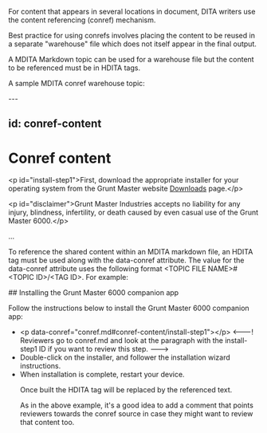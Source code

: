 <?xml version="1.0" encoding="UTF-8"?><?workdir /home/michael/Documents/ddac/ddac/temp/pdf?><?workdir-uri file:/home/michael/Documents/ddac/ddac/temp/pdf/?><?path2project?><?path2project-uri ./?><?path2rootmap-uri ./?><topic xmlns:ditaarch="http://dita.oasis-open.org/architecture/2005/" xmlns:dita-ot="http://dita-ot.sourceforge.net/ns/201007/dita-ot" class="- topic/topic " ditaarch:DITAArchVersion="1.2" domains="(topic hi-d) (topic ut-d) (topic indexing-d) (topic hazard-d) (topic abbrev-d) (topic pr-d) (topic sw-d) (topic ui-d)" id="using-content-references-with-mdita" xtrf="file:/home/michael/Documents/ddac/ddac/MDITA-conrefs.md" xtrc="topic:1;182:3" specializations=""><title class="- topic/title " xtrf="file:/home/michael/Documents/ddac/ddac/MDITA-conrefs.md" xtrc="title:1;182:3">Using content references with MDITA</title><prolog class="- topic/prolog " xtrf="file:/home/michael/Documents/ddac/ddac/MDITA-conrefs.md" xtrc="prolog:1;182:3"><data class="- topic/data " name="id" value="MDITA-conrefs" xtrf="file:/home/michael/Documents/ddac/ddac/MDITA-conrefs.md" xtrc="data:1;182:3"/></prolog><body class="- topic/body " xtrf="file:/home/michael/Documents/ddac/ddac/MDITA-conrefs.md" xtrc="body:1;182:3"><p class="- topic/p " xtrf="file:/home/michael/Documents/ddac/ddac/MDITA-conrefs.md" xtrc="p:1;182:3">For content that appears in several locations in document, DITA writers use the content referencing (<codeph class="+ topic/ph pr-d/codeph " xtrf="file:/home/michael/Documents/ddac/ddac/MDITA-conrefs.md" xtrc="codeph:1;182:3">conref</codeph>) mechanism.</p><p class="- topic/p " xtrf="file:/home/michael/Documents/ddac/ddac/MDITA-conrefs.md" xtrc="p:2;182:3">Best practice for using conrefs involves placing the content to be reused in a separate "warehouse" file which does not itself appear in the final output.</p><p class="- topic/p " xtrf="file:/home/michael/Documents/ddac/ddac/MDITA-conrefs.md" xtrc="p:3;182:3">A MDITA Markdown topic can be used for a warehouse file but the content to be referenced must be in HDITA tags.</p><p class="- topic/p " xtrf="file:/home/michael/Documents/ddac/ddac/MDITA-conrefs.md" xtrc="p:4;182:3">A sample MDITA conref warehouse topic:</p><codeblock class="+ topic/pre pr-d/codeblock " xml:space="preserve" xtrf="file:/home/michael/Documents/ddac/ddac/MDITA-conrefs.md" xtrc="codeblock:1;182:3">---
id: conref-content
---

# Conref content

&lt;p id="install-step1"&gt;First, download the appropriate installer for your operating system from the Grunt Master website [Downloads](https://gruntmaster.com/downloads) page.&lt;/p&gt;

&lt;p id="disclaimer"&gt;Grunt Master Industries accepts no liability for any injury, blindness, infertility, or death caused by even casual use of the Grunt Master 6000.&lt;/p&gt;

...
 </codeblock><p class="- topic/p " xtrf="file:/home/michael/Documents/ddac/ddac/MDITA-conrefs.md" xtrc="p:5;182:3">To reference the shared content within an MDITA markdown file, an HDITA tag must be used along with the <codeph class="+ topic/ph pr-d/codeph " xtrf="file:/home/michael/Documents/ddac/ddac/MDITA-conrefs.md" xtrc="codeph:2;182:3">data-conref</codeph> attribute. The value for the <codeph class="+ topic/ph pr-d/codeph " xtrf="file:/home/michael/Documents/ddac/ddac/MDITA-conrefs.md" xtrc="codeph:3;182:3">data-conref</codeph> attribute uses the following format &lt;TOPIC FILE NAME&gt;#&lt;TOPIC ID&gt;/&lt;TAG ID&gt;. For example:</p><codeblock class="+ topic/pre pr-d/codeblock " xml:space="preserve" xtrf="file:/home/michael/Documents/ddac/ddac/MDITA-conrefs.md" xtrc="codeblock:2;182:3">## Installing the Grunt Master 6000 companion app

Follow the instructions below to install the Grunt Master 6000 companion app:

- &lt;p data-conref="conref.md#conref-content/install-step1"&gt;&lt;/p&gt; &lt;---! Reviewers go to conref.md and look at the paragraph with the install-step1 ID if you want to review this step. ---&gt;
- Double-click on the installer, and follower the installation wizard instructions.
- When installation is complete, restart your device.</codeblock><p class="- topic/p " xtrf="file:/home/michael/Documents/ddac/ddac/MDITA-conrefs.md" xtrc="p:6;182:3">Once built the HDITA tag will be replaced by the referenced text.</p><p class="- topic/p " xtrf="file:/home/michael/Documents/ddac/ddac/MDITA-conrefs.md" xtrc="p:7;182:3">As in the above example, it's a good idea to add a comment that points reviewers towards the conref source in case they might want to review that content too.</p></body></topic>